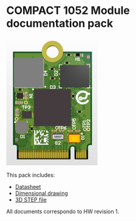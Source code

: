 # COMPACT 1052 Module documentation pack

![Connect imxrt1052](/M.2/imxrt1052/images/connect_imxrt1052.jpg)

This pack includes:

* [Datasheet](/M.2/imxrt1052/DATASHEET.md)
* [Dimensional drawing](/M.2/imxrt1052/MOD_IMXRT_COMPACT_DIM.pdf)
* [3D STEP file](/M.2/imxrt1052/MOD_IMXRT_COMPACT.step)

All documents correspondo to HW revision 1.
